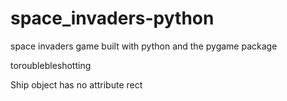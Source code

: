 # space_invaders-python
space invaders game built with python and the pygame package


toroublebleshotting

Ship object has no attribute rect

